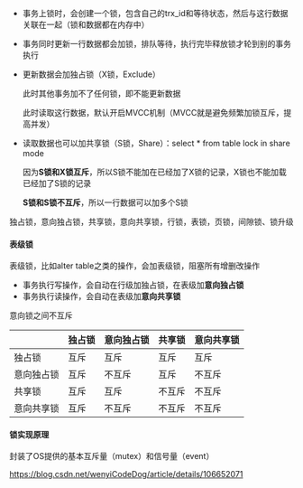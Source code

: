 - 事务上锁时，会创建一个锁，包含自己的trx_id和等待状态，然后与这行数据关联在一起（锁和数据都在内存中）

- 事务同时更新一行数据都会加锁，排队等待，执行完毕释放锁才轮到别的事务执行

- 更新数据会加独占锁（X锁，Exclude）

  此时其他事务加不了任何锁，即不能更新数据

  此时读取这行数据，默认开启MVCC机制（MVCC就是避免频繁加锁互斥，提高并发）

- 读取数据也可以加共享锁（S锁，Share）：select * from table lock in share mode

  因为**S锁和X锁互斥**，所以S锁不能加在已经加了X锁的记录，X锁也不能加载已经加了S锁的记录

  **S锁和S锁不互斥**，所以一行数据可以加多个S锁

独占锁，意向独占锁，共享锁，意向共享锁，行锁，表锁，页锁，间隙锁、锁升级

#### 表级锁

表级锁，比如alter table之类的操作，会加表级锁，阻塞所有增删改操作

- 事务执行写操作，会自动在行级加独占锁，在表级加**意向独占锁**
- 事务执行读操作，会自动在表级加**意向共享锁**

意向锁之间不互斥

|            | 独占锁 | 意向独占锁 | 共享锁 | 意向共享锁 |
| ---------- | ------ | ---------- | ------ | ---------- |
| 独占锁     | 互斥   | 互斥       | 互斥   | 互斥       |
| 意向独占锁 | 互斥   | 不互斥     | 互斥   | 不互斥     |
| 共享锁     | 互斥   | 互斥       | 不互斥 | 不互斥     |
| 意向共享锁 | 互斥   | 不互斥     | 不互斥 | 不互斥     |



#### 锁实现原理

封装了OS提供的基本互斥量（mutex）和信号量（event）

https://blog.csdn.net/wenyiCodeDog/article/details/106652071